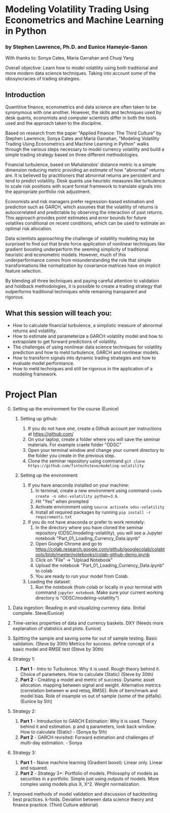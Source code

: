 # Modeling Volatility Trading Using Econometrics and Machine Learning in Python
### by Stephen Lawrence, Ph.D. and Eunice Hameyie-Sanon

With thanks to: Sonya Cates, Maria Garrahan and Chuqi Yang

Overall objective: Learn how to model volatility using both traditional and more modern data science techniques. Taking into account some of the idiosyncracies of trading strategies.

## Introduction
Quantitive finance, econometrics and data science are often taken to be synonymous with one another. However, the skills and techniques used by desk quants, economists and computer scientists differ in both the tools used and the approach taken to the discipline.

Based on research from the paper "Applied Finance: The Third Culture" by Stephen Lawrence, Sonya Cates and Maria Garrahan, "Modeling Volatility Trading Using Econometrics and Machine Learning in Python" walks through the various steps necessary to model currency volatility and build a simple trading strategy based on three different methodologies.

Financial turbulence, based on Mahalanobis' distance metric is a simple dimension reducing metric providing an estimate of how "abnormal" returns are. It is believed by practitioners that abnormal returns are persistent and tend to predict volatility. Desk quants use heuristic measures like turbulence to scale risk positions with scant formal framework to translate signals into the appropriate portfolio risk adjustment.

Economists and risk managers prefer regression-based estimation and prediction such as GARCH, which assumes that the volatility of returns is autocorrelated and predictable by observing the interaction of past returns. This approach provides point estimates and error bounds for future volatilies conditional on recent conditions, which can be used to estimate an optimal risk allocation.

Data scientists approaching the challenge of volatility modeling may be surprised to find out that brute force application of nonlinear techniques like gradient boosting underperform the seeming simplicity of traditional heuristic and econometric models. However, much of this underperformance comes from misunderstanding the role that simple transformations like normalization by covariance matrices have on implicit feature selection.

By blending all three techniques and paying careful attention to validation and holdback methodologies, it is possible to create a trading strategy that outperforms traditional techniques while remaining transparent and rigorous.

## What this session will teach you:
* How to calculate financial turbulence, a simplistic measure of abnormal returns and volatility.
* How to estimate and parameterize a GARCH volatility model and how to extrapolate to get forward predictions of volatility.
* The challenges of using nonlinear data science techniques for volatility prediction and how to meld turbulence, GARCH and nonlinear models.
* How to transform signals into dynamic trading strategies and how to evaluate model performance.
* How to meld techniques and still be rigorous in the application of a modeling framework.

# Project Plan
0. Setting up the environment for the course (Eunice)
   1. Setting up github:
      1. If you do not have one, create a Github account per instructions at <https://github.com/>
      2. On your laptop, create a folder where you will save the seminar materials. For example craete folder "ODSC"
      3. Open your terminal window and change your current directory to the folder you create in the previous step.
      4. Clone the seminar repository using command `git clone https://github.com/fintechsteve/modeling-volatility`

   2. Setting up the environment:
      1. If you have anaconda installed on your machine:
         1. In terminal, create a new environment using command `conda create -n odsc-volatility python=3.6`.
         2. Hit "Yes" when prompted
         3. Activate environment using `source activate odsc-volatility`
         4. Install all required packages by running `pip install -r requirements.txt`
      2. If you do not have anaconda or prefer to work remotely:
         1. In the directory where you have cloned the seminar repository (ODSC/modeling-volatility), you will see a Jupyter notebook "Part_01_Loading_Currency_Data.ipynb"
         2. Open Google Chrome and go to <https://colab.research.google.com/github/googlecolab/colabtools/blob/master/notebooks/colab-github-demo.ipynb>
         3. Click on "File" -> "Upload Notebook"
         4. Upload the notebook "Part_01_Loading_Currency_Data.ipynb" to colab
         5. You are ready to run your model from Colab.
      3. Loading the dataset:
         1. Run the notebook (from colab or locally in your terminal with command `jupyter notebook`. Make sure your current working directory is "ODSC/modeling-volatility")
         
1. Data ingestion: Reading in and visualizing currency data. (Initial complete. Steve/Eunice)
2. Time-series properties of data and currency baskets. DXY (Needs more explanation of statistics and plots. Eunice)
3. Splitting the sample and saving some for out of sample testing. Basic validation. (Steve by 30th)
   Metrics for success. define concept of a basic model and RMSE test (Steve by 30th)

4. Strategy 1:
   1. **Part 1** - Intro to Turbulence. Why it is used. Rough theory behind it. Choice of parameters. How to calculate (Static) (Steve by 30th)
   2. **Part 2** - Creating a model and metric of success: Dynamic asset allocation. mapping between signal and weight. Alternative metrics (correlation between w and retsq, RMSE). Role of benchmark and model bias. Role of insample vs out of sample (some of the pitfalls). (Eunice by 5th)

5. Strategy 2:
   1. **Part 1** - Introduction to GARCH Estimation: Why it is used. Theory behind it and estimation. p and q parameters, look back window. How to calculate (Static) - (Sonya by 5th)
   2. **Part 2** - GARCH revisited: Forward estimation and challenges of multi-day estimation. - Sonya

8. Strategy 3:
   1. **Part 1** - Naive machine learning (Gradient boost): Linear only. Linear and squared.
   2. **Part 2** - Strategy 3+: Portfolio of models. Philosophy of models as securities in a portfolio. Simple just using outputs of models. More complex using models plus X, X^2. Weight normalization.

9. Improved methods of model validation and discussion of backtesting best practices. k-folds. Deviation between data science theory and finance practice. (Third Culture editorial)

